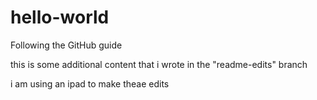 # hello-world
Following the GitHub guide

this is some additional content that i wrote in the "readme-edits" branch

i am using an ipad to make theae edits
